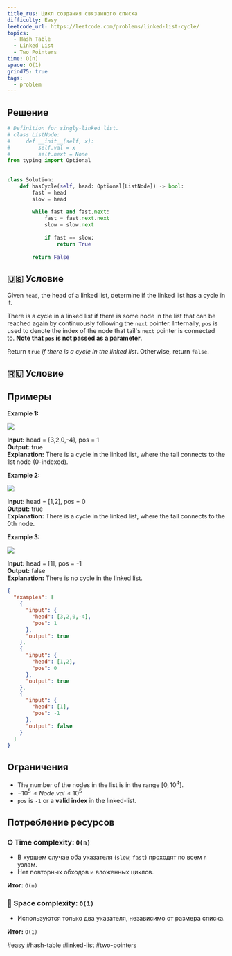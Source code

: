 ```yaml
---
title_rus: Цикл создания связанного списка
difficulty: Easy
leetcode_url: https://leetcode.com/problems/linked-list-cycle/
topics:
  - Hash Table
  - Linked List
  - Two Pointers
time: O(n)
space: O(1)
grind75: true
tags:
  - problem
---
```


## Решение

```python
# Definition for singly-linked list.  
# class ListNode:  
#     def __init__(self, x):  
#         self.val = x  
#         self.next = None  
from typing import Optional  
  
  
class Solution:  
    def hasCycle(self, head: Optional[ListNode]) -> bool:  
        fast = head  
        slow = head  
  
        while fast and fast.next:  
            fast = fast.next.next  
            slow = slow.next  
  
            if fast == slow:  
                return True  
  
        return False
```

## 🇺🇸 Условие

Given `head`, the head of a linked list, determine if the linked list has a cycle in it.

There is a cycle in a linked list if there is some node in the list that can be reached again by continuously following the `next` pointer. Internally, `pos` is used to denote the index of the node that tail's `next` pointer is connected to. **Note that `pos` is not passed as a parameter**.

Return `true` _if there is a cycle in the linked list_. Otherwise, return `false`.

## 🇷🇺 Условие

<!-- Место для вставки перевода на русском языке -->

## Примеры

**Example 1:**

![](https://assets.leetcode.com/uploads/2018/12/07/circularlinkedlist.png)

**Input:** head = [3,2,0,-4], pos = 1  
**Output:** true  
**Explanation:** There is a cycle in the linked list, where the tail connects to the 1st node (0-indexed).

**Example 2:**

![](https://assets.leetcode.com/uploads/2018/12/07/circularlinkedlist_test2.png)

**Input:** head = [1,2], pos = 0  
**Output:** true  
**Explanation:** There is a cycle in the linked list, where the tail connects to the 0th node.

**Example 3:**

![](https://assets.leetcode.com/uploads/2018/12/07/circularlinkedlist_test3.png)

**Input:** head = [1], pos = -1  
**Output:** false  
**Explanation:** There is no cycle in the linked list.

```json
{
  "examples": [
    {
      "input": {
        "head": [3,2,0,-4],
        "pos": 1
      },
      "output": true
    },
    {
      "input": {
        "head": [1,2],
        "pos": 0
      },
      "output": true
    },
    {
      "input": {
        "head": [1],
        "pos": -1
      },
      "output": false
    }
  ]
}
```

## Ограничения

- The number of the nodes in the list is in the range $[0, 10^4]$.
- $-10^5 \leq Node.val \leq 10^5$
- `pos` is `-1` or a **valid index** in the linked-list.

## Потребление ресурсов
### ⏱ Time complexity: `O(n)`

- В худшем случае оба указателя (`slow`, `fast`) проходят по всем `n` узлам.
- Нет повторных обходов и вложенных циклов.

**Итог:** `O(n)`

### 🧠 Space complexity: `O(1)`

- Используются только два указателя, независимо от размера списка.

**Итог:** `O(1)`

#easy #hash-table #linked-list #two-pointers
